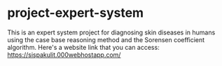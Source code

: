 # project-expert-system
This is an expert system project for diagnosing skin diseases in humans using the case base reasoning method and the Sorensen coefficient algorithm.
Here's a website link that you can access: https://sispakulit.000webhostapp.com/
